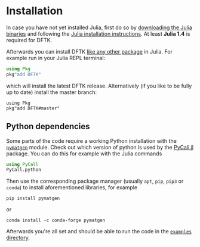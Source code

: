 # Installation

In case you have not yet installed Julia, first do so by
[downloading the Julia binaries](https://julialang.org/downloads/)
and following the [Julia installation instructions](https://julialang.org/downloads/platform/).
At least **Julia 1.4** is required for DFTK.

Afterwards you can install DFTK
[like any other package](https://julialang.github.io/Pkg.jl/v1/getting-started/)
in Julia. For example run in your Julia REPL terminal:
```julia
using Pkg
pkg"add DFTK"
```
which will install the latest DFTK release.
Alternatively (if you like to be fully up to date) install the master branch:
```
using Pkg
pkg"add DFTK#master"
```

## Python dependencies
Some parts of the code require a working Python installation with the
[`pymatgen`](https://pymatgen.org/) module.
Check out which version of python is used by the
[PyCall.jl](https://github.com/JuliaPy/PyCall.jl) package.
You can do this for example with the Julia commands
```julia
using PyCall
PyCall.python
```
Then use the corresponding package manager (usually `apt`, `pip`, `pip3` or `conda`)
to install aforementioned libraries, for example
```
pip install pymatgen
```
or
```
conda install -c conda-forge pymatgen
```
Afterwards you're all set and should be able to
run the code in the [`examples` directory](https://dftk.org/tree/master/examples).
